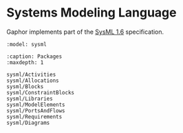 # Systems Modeling Language

Gaphor implements part of the [SysML 1.6](https://www.omg.org/spec/SysML) specification.

```{diagram} SysML
:model: sysml
```

```{toctree}
:caption: Packages
:maxdepth: 1

sysml/Activities
sysml/Allocations
sysml/Blocks
sysml/ConstraintBlocks
sysml/Libraries
sysml/ModelElements
sysml/PortsAndFlows
sysml/Requirements
sysml/Diagrams
```
